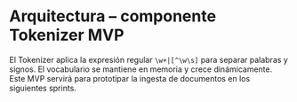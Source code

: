 # Arquitectura – componente Tokenizer MVP

El Tokenizer aplica la expresión regular `\w+|[^\w\s]` para separar
palabras y signos. El vocabulario se mantiene en memoria y crece
dinámicamente. Este MVP servirá para prototipar la ingesta de documentos
en los siguientes sprints.

